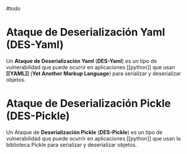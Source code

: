 #todo

# Ataque de Deserialización Yaml (DES-Yaml)

Un **Ataque de Deserialización Yaml** (**DES-Yaml**) es un tipo de vulnerabilidad que puede ocurrir en aplicaciones [[python]] que usan **[[YAML]]** (**Yet Another Markup Language**) para serializar y deserializar objetos.

# Ataque de Deserialización Pickle (DES-Pickle)

Un Ataque de **Deserialización Pickle** (**DES-Pickle**) es un tipo de vulnerabilidad que puede ocurrir en aplicaciones [[python]] que usan la biblioteca Pickle para serializar y deserializar objetos.
